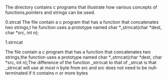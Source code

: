 The directory contains c programs that  illustrate how various concepts of  functions,pointers and strings can be used.


0.strcat
The file contain a c program that has a function that concatenates two strings,t
he function uses a prototype named char *_strncat(char *dest, char *src, int n);

1.strncat

The file contain a c program that has a function that concatenates two strings,the function uses a prototype named char *_strncat(char *dest, char *src, int n);The difference of the function _strncat to that of _strcat is that _strncat will use at most n byte from src and src does not need to be null-terminated if it contains n or more bytes


